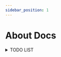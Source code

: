 ```yaml
---
sidebar_position: 1
---
```


# About Docs

<details>
  <summary>TODO LIST</summary>
  <div>
    <div>k8s 的 volume 的挂载方式与编写</div>
    <div>mysql 的学习与总结</div>
    <div>redis 的学习与总结</div>
    <div>docker 的学习与总结</div>
  </div>
</details>
